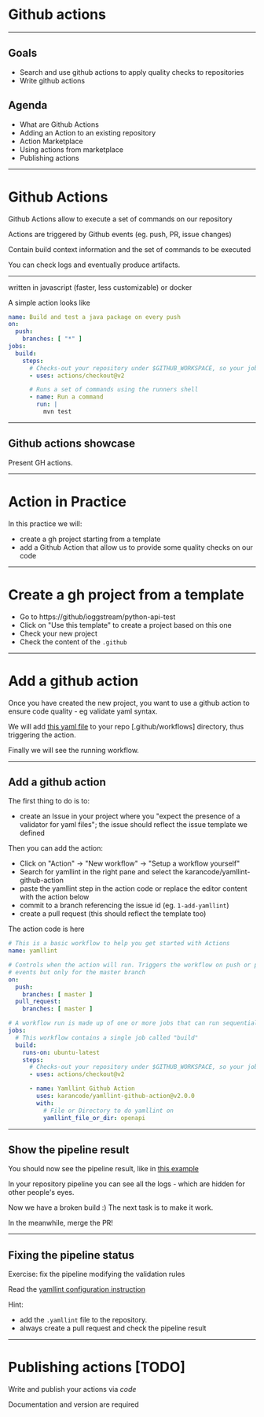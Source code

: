 # Github actions

---

## Goals

  - Search and use github actions to apply quality checks to repositories
  - Write github actions
  
## Agenda

- What are Github Actions
- Adding an Action to an existing repository
- Action Marketplace
- Using actions from marketplace
- Publishing actions

---

# Github Actions

Github Actions allow to execute a set of commands on our repository

Actions are triggered by Github events (eg. push, PR, issue changes)

Contain build context information and the set of commands to be executed

You can check logs and eventually produce artifacts.

----

written in javascript (faster, less customizable) or docker

A simple action looks like 

```yaml
name: Build and test a java package on every push
on:
  push:
    branches: [ "*" ]
jobs:
  build:
    steps:
      # Checks-out your repository under $GITHUB_WORKSPACE, so your job can access it
      - uses: actions/checkout@v2

      # Runs a set of commands using the runners shell
      - name: Run a command
        run: |
          mvn test
```
----

## Github actions showcase

Present GH actions.

---

# Action in Practice

In this practice we will:
 
 - create a gh project starting from a template
 - add a Github Action that allow us to 
   provide some quality checks on our code

---- 

# Create a gh project from a template

  - Go to https://github/ioggstream/python-api-test
  - Click on "Use this template" to create a project based on this one
  - Check your new project
  - Check the content of the `.github`

----

# Add a github action

Once you have created the new project, you want to use a github action to 
ensure code quality - eg validate yaml syntax.

We will add [this yaml file](https://github.com/ioggstream/python-api-test/blob/master/.github/workflows/yamllint.yml)
to your repo [.github/workflows] directory, thus triggering the action.

Finally we will see the running workflow.

----

## Add a github action

The first thing to do is to:

  - create an Issue in your project where you "expect the presence of a
   validator for yaml files"; the issue should reflect the issue template
    we defined 

Then you can add the action: 

  - Click on "Action" -> "New workflow" -> "Setup a workflow yourself" 
  - Search for yamllint in the right pane
    and select the karancode/yamllint-github-action
  - paste the yamllint step in the action code or replace the editor
    content with the action below
  - commit to a branch referencing the issue id (eg. `1-add-yamllint`)
  - create a pull request (this should reflect the template too)

  
The action code is here

```yaml
# This is a basic workflow to help you get started with Actions
name: yamllint

# Controls when the action will run. Triggers the workflow on push or pull request
# events but only for the master branch
on:
  push:
    branches: [ master ]
  pull_request:
    branches: [ master ]

# A workflow run is made up of one or more jobs that can run sequentially or in parallel
jobs:
  # This workflow contains a single job called "build"
  build:
    runs-on: ubuntu-latest
    steps:
      # Checks-out your repository under $GITHUB_WORKSPACE, so your job can access it
      - uses: actions/checkout@v2

      - name: Yamllint Github Action
        uses: karancode/yamllint-github-action@v2.0.0
        with:
          # File or Directory to do yamllint on
          yamllint_file_or_dir: openapi
```

----

## Show the pipeline result

You should now see the pipeline result, like in [this example](https://github.com/ioggstream/python-api-test/runs/1037583851?check_suite_focus=true)

In your repository pipeline you can see all the logs - which are hidden for
 other people's eyes.
 
Now we have a broken build :) The next task is to make it work.

In the meanwhile, merge the PR!

----

## Fixing the pipeline status

Exercise: fix the pipeline modifying the validation rules

Read the [yamllint configuration instruction](https://yamllint.readthedocs.io/en/stable/configuration.html)

Hint: 

- add the  `.yamllint` file to the repository.
- always create a pull request and check the pipeline result

---

# Publishing actions [TODO]

Write and publish your actions via *code*

Documentation and version are required

